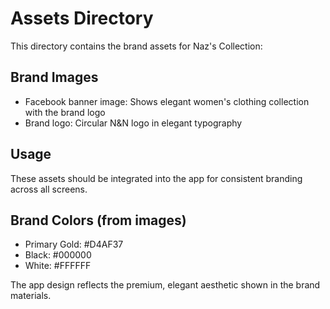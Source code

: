 # Assets Directory

This directory contains the brand assets for Naz's Collection:

## Brand Images
- Facebook banner image: Shows elegant women's clothing collection with the brand logo
- Brand logo: Circular N&N logo in elegant typography

## Usage
These assets should be integrated into the app for consistent branding across all screens.

## Brand Colors (from images)
- Primary Gold: #D4AF37
- Black: #000000
- White: #FFFFFF

The app design reflects the premium, elegant aesthetic shown in the brand materials.
